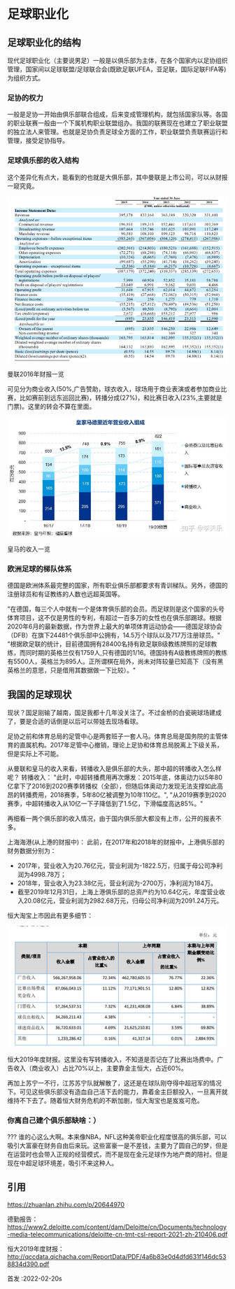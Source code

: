 
# 足球职业化

## 足球职业化的结构
现代足球职业化（主要说男足）一般是以俱乐部为主体，在各个国家内以足协组织管理，国家间以足球联盟/足球联合会(既欧足联UFEA，亚足联，国际足联FIFA等)为组织方式。

### 足协的权力
一般是足协一开始由俱乐部联合组成，后来变成管理机构，就包括国家队等。各国的职业联赛一般由一个下属机构职业联盟组办。我国的联赛现在也建立了职业联盟的独立法人来管理。也就是足协负责足球全方面的工作，职业联盟负责联赛运行和管理，接受足协指导。

### 足球俱乐部的收入结构
这个差异化有点大，能看到的也就是大俱乐部，其中曼联是上市公司，可以从财报一窥究竟。

<img src="/img/mu-2016.png">

曼联2016年财报一览

可见分为商业收入(50%,广告赞助，球衣收入，球场用于商业表演或者参加商业比赛，比如赛前到远东巡回比赛)，转播分成(27%)，和比赛日收入(23%,主要就是门票)。这里的转会不算在里面。

<img src="/img/RM-2020.jpg">

皇马的收入一览


### 欧洲足球的梯队体系

德国是欧洲体系最完整的国家，所有职业俱乐部都要求有青训梯队。另外，德国的注册球员和有证教练的人数也远超英国等。

"在德国，每三个人中就有一个是体育俱乐部的会员。而足球则是这个国家的头号体育项目，这不仅是男性的专利，有超过一百多万的女性也在俱乐部踢球。根据2020年6月的最新数据，作为世界上最大的单项体育运动协会——德国足球协会（DFB）在旗下24481个俱乐部中公拥有，14.5万个球队以及717万注册球员。"
"根据欧足联的统计，目前德国拥有28400名持有欧足联B级教练牌照的足球教练，而同时期的英格兰仅有1759人,只有德国的1/16。德国持有A级教练牌照的教练有5500人，英格兰为895人。正所谓棋在局外，尚未对阵较量已知高下（没有黑英格兰的意思，只是借用其数据做一下比较）。"

## 我国的足球现状

现状？国足刚输了越南，国足我都十几年没关注了。不过金桥的白瓷碗球场建成了，要是合适的话倒是以后可以带娃去现场看球。

足协之前和体育总局的足管中心是两套班子一套人马。体育总局是国务院的主管体育的直属机构。2017年足管中心撤销，理论上足协和体育总局脱离上下级关系，但是实际上不可能。

从曼联和皇马的收入来看，转播收入是俱乐部的大头，那中超的转播收入怎么样呢？
转播收入： "此时，中超转播费用再次爆发：2015年底，体奥动力以5年80亿拿下了2016到2020赛季转播权（全部），但随后体奥动力发现无法支撑如此高昂的转播费用，2018赛季，5年80亿被调整为10年110亿。", "从2019赛季到2020赛季，中超转播收入从10亿一下子降低到了1.5亿，下滑幅度高达85%。"

再细看一两个俱乐部的收入情况，由于国内俱乐部大都没有上市，公开的报表不多。

上海海港(从上港的财报中)：
此前，在2017年和2018年的财报中，上港俱乐部的财务数据分别为：
- 2017年，营业收入为20.76亿元，营业利润为-1822.5万，归属于母公司净利润为4998.78万；
- 2018年，营业收入为23.38亿元，营业利润为-2700万，净利润为184万。
- 截至2019年12月31日，上海上港俱乐部的总资产约为10.64亿元，年度营业收入20.08亿元，营业利润为2982.68万元，归母公司净利润为2091.24万元。

恒大淘宝上市因此有更多细节：

<img src="/img/hengda_2020.4.png">

恒大2019年度财报。这里没有写转播收入，不知道是否记在了比赛出场费中。广告收入（商业收入）占比70%以上，主要靠金主恒大，占近60%。

再加上苏宁一不行，江苏苏宁队就解散了，这还是在球队刚夺得中超冠军的情况下。可见这些俱乐部没有造血自己活下去的能力，靠着金主巨额投入，一旦离开就维持不下去了。随着恒大财务危机的不断加剧，恒大淘宝也是岌岌可危。


### 你离自己建个俱乐部缺啥：）
??? 谁的心这么大啊。本来像NBA，NFL这种美帝职业化程度很高的俱乐部，可以吸引大富豪在财务自由后来玩。这些富豪一是不差钱，主要为了圆自己的梦，但是在运营时也会带入正规的经营模式，而不是现在金元足球作为地产商的陪衬。但是现在中超足球环境差，吸引不来这种人。

## 引用
https://zhuanlan.zhihu.com/p/20644970 

德勤报告： https://www2.deloitte.com/content/dam/Deloitte/cn/Documents/technology-media-telecommunications/deloitte-cn-tmt-csl-report-2021-zh-210406.pdf

恒大2019年度财报：http://qccdata.qichacha.com/ReportData/PDF/4a6b83e0d4dfd631f146dc538834d390.pdf

首发 :2022-02-20s